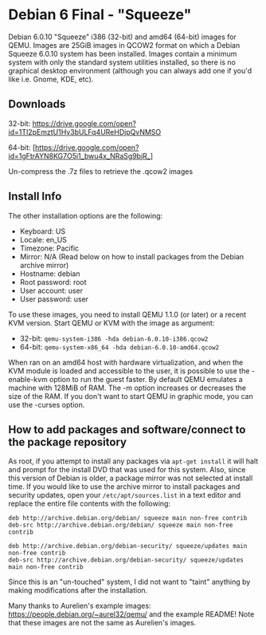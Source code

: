 # Debian 6 Final - "Squeeze"

Debian 6.0.10 "Squeeze" i386 (32-bit) and amd64 (64-bit) images for QEMU. Images are 25GiB images in QCOW2 format on which a Debian Squeeze 6.0.10 system has been installed. Images contain a minimum system with only the standard system utilities installed, so there is no graphical desktop environment (although you can always add one if you'd like i.e. Gnome, KDE, etc).

## Downloads
32-bit: https://drive.google.com/open?id=1TI2pEmztU1Hy3bULFq4UReHDjpQvNMSO

64-bit: [https://drive.google.com/open?id=1gFtrAYN8KG7O5i1_bwu4x_NRaSg9bjR_]

Un-compress the .7z files to retrieve the .qcow2 images

## Install Info
The other installation options are the following:
- Keyboard:       US
- Locale:         en_US
- Timezone:       Pacific
- Mirror:         N/A (Read below on how to install packages from the Debian archive mirror)
- Hostname:       debian
- Root password:  root
- User account:   user
- User password:  user

To use these images, you need to install QEMU 1.1.0 (or later) or a recent KVM version. Start QEMU or KVM with the image as argument:
- 32-bit: `qemu-system-i386 -hda debian-6.0.10-i386.qcow2`
- 64-bit: `qemu-system-x86_64 -hda debian-6.0.10-amd64.qcow2`

When ran on an amd64 host with hardware virtualization, and when the KVM module is loaded and accessible to the user, it is possible to use the -enable-kvm option to run the guest faster. By default QEMU emulates a machine with 128MiB of RAM. The -m option increases or decreases the size of the RAM. If you don't want to start QEMU in graphic mode, you can use the -curses option.

## How to add packages and software/connect to the package repository
As root, if you attempt to install any packages via `apt-get install` it will halt and prompt for the install DVD that was used for this system. Also, since this version of Debian is older, a package mirror was not selected at install time. If you would like to use the archive mirror to install packages and security updates, open your `/etc/apt/sources.list` in a text editor and replace the entire file contents with the following:

```
deb http://archive.debian.org/debian/ squeeze main non-free contrib
deb-src http://archive.debian.org/debian/ squeeze main non-free contrib

deb http://archive.debian.org/debian-security/ squeeze/updates main non-free contrib
deb-src http://archive.debian.org/debian-security/ squeeze/updates main non-free contrib
```
Since this is an "un-touched" system, I did not want to "taint" anything by making modifications after the installation.

Many thanks to Aurelien's example images: https://people.debian.org/~aurel32/qemu/ and the example README! Note that these images are not the same as Aurelien's images.
